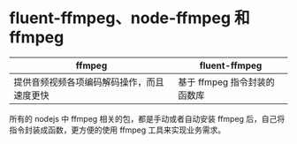 # fluent-ffmpeg、node-ffmpeg 和 ffmpeg

| ffmpeg                                     | fluent-ffmpeg                |
| ------------------------------------------ | ---------------------------- |
| 提供音频视频各项编码解码操作，而且速度更快 | 基于 ffmpeg 指令封装的函数库 |

所有的 nodejs 中 ffmpeg 相关的包，都是手动或者自动安装 ffmpeg 后，自己将指令封装成函数，更方便的使用 ffmpeg 工具来实现业务需求。

